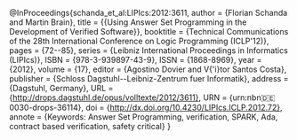 @InProceedings{schanda_et_al:LIPIcs:2012:3611,
  author =	{Florian Schanda and Martin Brain},
  title =	{{Using Answer Set Programming in the Development of Verified Software}},
  booktitle =	{Technical Communications of the 28th International Conference on Logic Programming (ICLP'12)},
  pages =	{72--85},
  series =	{Leibniz International Proceedings in Informatics (LIPIcs)},
  ISBN =	{978-3-939897-43-9},
  ISSN =	{1868-8969},
  year =	{2012},
  volume =	{17},
  editor =	{Agostino Dovier and V{\'i}tor Santos Costa},
  publisher =	{Schloss Dagstuhl--Leibniz-Zentrum fuer Informatik},
  address =	{Dagstuhl, Germany},
  URL =		{http://drops.dagstuhl.de/opus/volltexte/2012/3611},
  URN =		{urn:nbn:de:0030-drops-36114},
  doi =		{http://dx.doi.org/10.4230/LIPIcs.ICLP.2012.72},
  annote =	{Keywords: Answer Set Programming, verification, SPARK, Ada, contract based verification, safety critical}
}